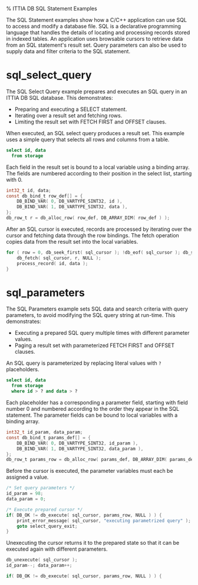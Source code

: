 % ITTIA DB SQL Statement Examples

The SQL Statement examples show how a C/C++ application can use SQL to access and modify a database file. SQL is a declarative programming language that handles the details of locating and processing records stored in indexed tables. An application uses browsable cursors to retrieve data from an SQL statement's result set. Query parameters can also be used to supply data and filter criteria to the SQL statement.

# sql_select_query

The SQL Select Query example prepares and executes an SQL query in an ITTIA DB SQL database. This demonstrates:

 - Preparing and executing a SELECT statement.
 - Iterating over a result set and fetching rows.
 - Limiting the result set with FETCH FIRST and OFFSET clauses.

When executed, an SQL select query produces a result set. This example uses a simple query that selects all rows and columns from a table.

```SQL
select id, data
  from storage
```

Each field in the result set is bound to a local variable using a binding array. The fields are numbered according to their position in the select list, starting with 0.

```C
int32_t id, data;
const db_bind_t row_def[] = {
    DB_BIND_VAR( 0, DB_VARTYPE_SINT32, id ),
    DB_BIND_VAR( 1, DB_VARTYPE_SINT32, data ),
};
db_row_t r = db_alloc_row( row_def, DB_ARRAY_DIM( row_def ) );
```

After an SQL cursor is executed, records are processed by iterating over the cursor and fetching data through the row bindings. The fetch operation copies data from the result set into the local variables.

```C
for ( row = 0, db_seek_first( sql_cursor ); !db_eof( sql_cursor ); db_seek_next( sql_cursor ), ++row ) {
    db_fetch( sql_cursor, r, NULL );
    process_record( id, data );
}
```

# sql_parameters

The SQL Parameters example sets SQL data and search criteria with query parameters, to avoid modifying the SQL query string at run-time. This demonstrates:

 - Executing a prepared SQL query multiple times with different parameter values.
 - Paging a result set with parameterized FETCH FIRST and OFFSET clauses.

An SQL query is parameterized by replacing literal values with `?` placeholders.

```SQL
select id, data
  from storage
  where id > ? and data > ?
```

Each placeholder has a corresponding a parameter field, starting with field number 0 and numbered according to the order they appear in the SQL statement. The parameter fields can be bound to local variables with a binding array.

```C
int32_t id_param, data_param;
const db_bind_t params_def[] = {
    DB_BIND_VAR( 0, DB_VARTYPE_SINT32, id_param ),
    DB_BIND_VAR( 1, DB_VARTYPE_SINT32, data_param ),
};
db_row_t params_row = db_alloc_row( params_def, DB_ARRAY_DIM( params_def ) );
```

Before the cursor is executed, the parameter variables must each be assigned a value.

```C
/* Set query parameters */
id_param = 98;
data_param = 0;

/* Execute prepared cursor */
if( DB_OK != db_execute( sql_cursor, params_row, NULL ) ) {
    print_error_message( sql_cursor, "executing parametrized query" );
    goto select_query_exit;
}
```

Unexecuting the cursor returns it to the prepared state so that it can be executed again with different parameters.

```C
db_unexecute( sql_cursor );
id_param--; data_param++;

if( DB_OK != db_execute( sql_cursor, params_row, NULL ) ) {
```
